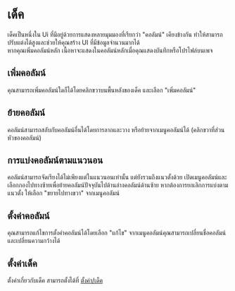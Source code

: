 # เด็ค

เด็คเป็นหนึ่งใน Ui ที่มีอยู่ด้วยการแสดงหลายมุมมองที่เรียกว่า "คอลัมน์" เคียงข้างกัน ทำให้สามารถปรับแต่งได้สูงและช่วยให้คุณสร้าง UI ที่มีข้อมูลจำนวนมากได้  
หากคุณเพิ่มคอลัมน์หลัก เนื้อหาจะแสดงในคอลัมน์หลักเมื่อคุณแสดงบันทึกหรือโปรไฟล์บนเพจ

## เพิ่มคอลัมน์

คุณสามารถเพิ่มคอลัมน์ใดก็ได้โดยคลิกขวาบนพื้นหลังของเด็ค และเลือก "เพิ่มคอลัมน์"

## ย้ายคอลัมน์

คอลัมน์สามารถสลับกับคอลัมน์อื่นได้โดยการลากและวาง หรือย้ายจากเมนูคอลัมน์ได้ (คลิกขวาที่ส่วนหัวของคอลัมน์)

## การแบ่งคอลัมน์ตามแนวนอน

คอลัมน์สามารถจัดเรียงได้ไม่เพียงแต่ในแนวนอนเท่านั้น แต่ยังรวมถึงแนวตั้งด้วย
เปิดเมนูคอลัมน์และเลือกกองไปทางซ้ายเพื่อย้ายคอลัมน์ปัจจุบันไปด้านล่างคอลัมน์ด้านซ้าย
หากต้องการยกเลิกการแบ่งตามแนวตั้ง ให้เลือก "ขยายไปทางขวา" จากเมนูคอลัมน์

## ตั้งค่าคอลัมน์

คุณสามารถแก้ไขการตั้งค่าคอลัมน์ได้โดยเลือก "แก้ไข" จากเมนูคอลัมน์คุณสามารถเปลี่ยนชื่อคอลัมน์และเปลี่ยนความกว้างได้

## ตั้งค่าเด็ค

ตั้งค่าเกี่ยวกับเด็ค สามารถตั้งได้ที่ [ตั้งค่า/เด็ค](x-mi-web://settings/deck)

